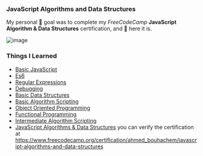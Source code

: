 ### JavaScript Algorithms and Data Structures

My personal :triangular_flag_on_post:  goal was to complete my _FreeCodeCamp_ **JavaScript Algorithm & Data Structures** certification, and :tada: here it is.

![image](https://user-images.githubusercontent.com/61451186/229382090-bffc7242-f6ff-4a6b-a9c2-2f9ff483af68.png)

### Things I Learned

- [Basic JavaScript](https://github.com/gnasamx/FreeCodeCamp/tree/master/Basic%20JavaScript)
- [Es6](https://github.com/gnasamx/FreeCodeCamp/tree/master/ES6)
- [Regular Expressions](https://github.com/gnasamx/FreeCodeCamp/tree/master/Regular%20Expressions)
- [Debugging](https://github.com/gnasamx/FreeCodeCamp/tree/master/Debugging)
- [Basic Data Structures](https://github.com/gnasamx/FreeCodeCamp/tree/master/Basic%20Data%20Structures)
- [Basic Algorithm Scripting](https://github.com/gnasamx/FreeCodeCamp/tree/master/Basic%20Algorithm%20Scripting)
- [Object Oriented Programming](https://github.com/gnasamx/FreeCodeCamp/tree/master/Object%20Oriented%20Programming)
- [Functional Programming](https://github.com/gnasamx/FreeCodeCamp/tree/master/Functional%20Programming)
- [Intermediate Algorithm Scripting](https://github.com/gnasamx/FreeCodeCamp/tree/master/Intermediate%20Algorithm%20Scripting)
- [JavaScript Algorithms & Data Structures](https://github.com/gnasamx/FreeCodeCamp/tree/master/JavaScript%20Algorithms%20and%20Data%20Structures%20Projects)
you can verify the certification at https://www.freecodecamp.org/certification/ahmed_bouhachem/javascript-algorithms-and-data-structures
